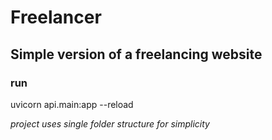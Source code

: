 # Freelancer
## Simple version of a freelancing website

### run
uvicorn api.main:app --reload

_project uses single folder structure for simplicity_